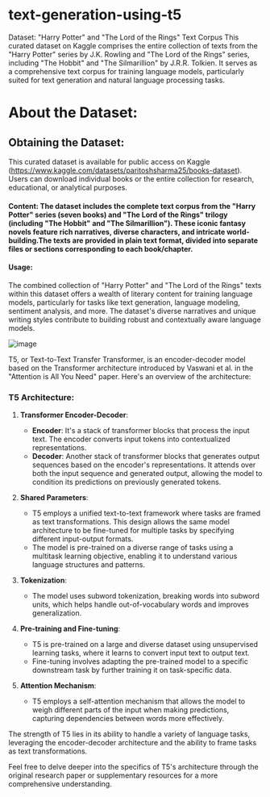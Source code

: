 # text-generation-using-t5

Dataset: "Harry Potter" and "The Lord of the Rings" Text Corpus
This curated dataset on Kaggle comprises the entire collection of texts from the "Harry Potter" series by J.K. Rowling and "The Lord of the Rings" series, including "The Hobbit" and "The Silmarillion" by J.R.R. Tolkien. It serves as a comprehensive text corpus for training language models, particularly suited for text generation and natural language processing tasks.

# About the Dataset:
 ## Obtaining the Dataset:
This curated dataset is available for public access on Kaggle (https://www.kaggle.com/datasets/paritoshsharma25/books-dataset). Users can download individual books or the entire collection for research, educational, or analytical purposes.

#### Content: The dataset includes the complete text corpus from the "Harry Potter" series (seven books) and "The Lord of the Rings" trilogy (including "The Hobbit" and "The Silmarillion"). These iconic fantasy novels feature rich narratives, diverse characters, and intricate world-building.The texts are provided in plain text format, divided into separate files or sections corresponding to each book/chapter.

####  Usage:
The combined collection of "Harry Potter" and "The Lord of the Rings" texts within this dataset offers a wealth of literary content for training language models, particularly for tasks like text generation, language modeling, sentiment analysis, and more. The dataset's diverse narratives and unique writing styles contribute to building robust and contextually aware language models.

![image](https://github.com/prashant9907/text-generation-using-t5/assets/110531109/74b46126-a39a-42a9-8a65-db6a41d78ba2)

T5, or Text-to-Text Transfer Transformer, is an encoder-decoder model based on the Transformer architecture introduced by Vaswani et al. in the "Attention is All You Need" paper. Here's an overview of the architecture:

### T5 Architecture:

1. **Transformer Encoder-Decoder**:
   - **Encoder**: It's a stack of transformer blocks that process the input text. The encoder converts input tokens into contextualized representations.
   - **Decoder**: Another stack of transformer blocks that generates output sequences based on the encoder's representations. It attends over both the input sequence and generated output, allowing the model to condition its predictions on previously generated tokens.

2. **Shared Parameters**:
   - T5 employs a unified text-to-text framework where tasks are framed as text transformations. This design allows the same model architecture to be fine-tuned for multiple tasks by specifying different input-output formats.
   - The model is pre-trained on a diverse range of tasks using a multitask learning objective, enabling it to understand various language structures and patterns.

3. **Tokenization**:
   - The model uses subword tokenization, breaking words into subword units, which helps handle out-of-vocabulary words and improves generalization.

4. **Pre-training and Fine-tuning**:
   - T5 is pre-trained on a large and diverse dataset using unsupervised learning tasks, where it learns to convert input text to output text.
   - Fine-tuning involves adapting the pre-trained model to a specific downstream task by further training it on task-specific data.

5. **Attention Mechanism**:
   - T5 employs a self-attention mechanism that allows the model to weigh different parts of the input when making predictions, capturing dependencies between words more effectively.

The strength of T5 lies in its ability to handle a variety of language tasks, leveraging the encoder-decoder architecture and the ability to frame tasks as text transformations.

Feel free to delve deeper into the specifics of T5's architecture through the original research paper or supplementary resources for a more comprehensive understanding.
